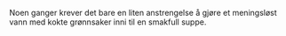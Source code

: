 Noen ganger krever det bare en liten anstrengelse å gjøre et meningsløst vann med kokte grønnsaker inni til en smakfull suppe.